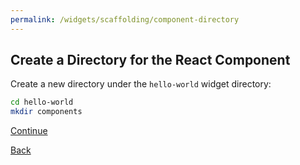 ```yaml
---
permalink: /widgets/scaffolding/component-directory
---
```


## Create a Directory for the React Component

Create a new directory under the `hello-world` widget directory:

```sh
cd hello-world
mkdir components
```

[Continue](./6-create-component.md)

[Back](./4-widget-dir.md)
